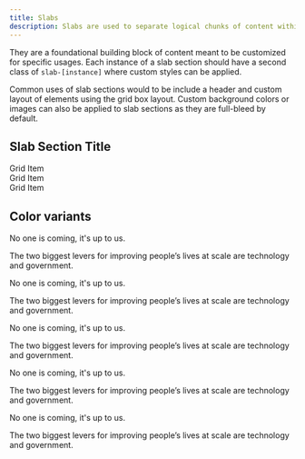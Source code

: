 ```yaml
---
title: Slabs
description: Slabs are used to separate logical chunks of content within a page.
---
```


They are a foundational building block of content meant to be customized for specific usages. Each instance of a slab section should have a second class of `slab-[instance]` where custom styles can be applied.

Common uses of slab sections would to be include a header and custom layout of elements using the grid box layout. Custom background colors or images can also be applied to slab sections as they are full-bleed by default.

<div class="preview">
  <section class="slab">
    <h2>Slab Section Title</h2>
    <div class="grid-box">
      <div class="grid-item col-4">
        <aside>Grid Item</aside>
      </div>
      <div class="grid-item col-4">
        <aside>Grid Item</aside>
      </div>
      <div class="grid-item col-4">
        <aside>Grid Item</aside>
      </div>
    </div>
  </section>
</div>

## Color variants

<section class="preview">
  <div class="slab slab--white">
    <p class="h2">No one is coming, it's up to us.</p>
    <p>The two biggest levers for improving people’s lives at scale are technology and government.</p>
  </div>
</section>

<section class="preview">
  <div class="slab slab--dark-blue">
    <p class="h2">No one is coming, it's up to us.</p>
    <p>The two biggest levers for improving people’s lives at scale are technology and government.</p>
  </div>
</section>

<section class="preview">
  <div class="slab slab--darkest-blue">
    <p class="h2">No one is coming, it's up to us.</p>
    <p>The two biggest levers for improving people’s lives at scale are technology and government.</p>
  </div>
</section>

<section class="preview">
  <div class="slab slab--gray">
    <p class="h2">No one is coming, it's up to us.</p>
    <p>The two biggest levers for improving people’s lives at scale are technology and government.</p>
  </div>
</section>

<section class="preview">
  <div class="slab slab--red">
    <p class="h2">No one is coming, it's up to us.</p>
    <p>The two biggest levers for improving people’s lives at scale are technology and government.</p>
  </div>
</section>
